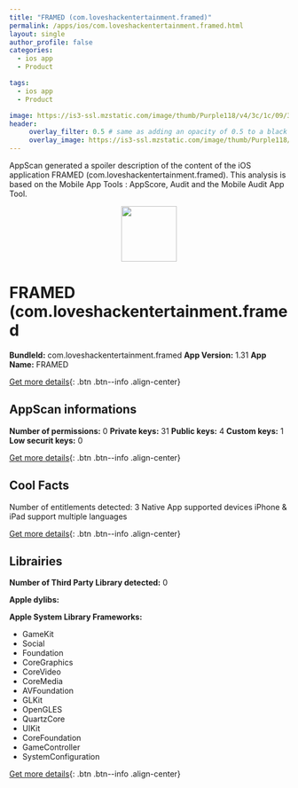 ```yaml
---
title: "FRAMED (com.loveshackentertainment.framed)"
permalink: /apps/ios/com.loveshackentertainment.framed.html
layout: single
author_profile: false
categories: 
  - ios app 
  - Product 

tags: 
  - ios app 
  - Product 

image: https://is3-ssl.mzstatic.com/image/thumb/Purple118/v4/3c/1c/09/3c1c090c-ba47-e270-b114-e791e7d72934/AppIcon-0-1x_U007emarketing-0-85-220-0-10.png/512x512bb.jpg
header: 
     overlay_filter: 0.5 # same as adding an opacity of 0.5 to a black background
     overlay_image: https://is3-ssl.mzstatic.com/image/thumb/Purple118/v4/3c/1c/09/3c1c090c-ba47-e270-b114-e791e7d72934/AppIcon-0-1x_U007emarketing-0-85-220-0-10.png/512x512bb.jpg
---
```

AppScan generated a spoiler description of the content of the iOS application FRAMED (com.loveshackentertainment.framed). This analysis is based on the Mobile App Tools : AppScore, Audit and the Mobile Audit App Tool.

  
  
<div style="text-align: center;"><img src="https://is3-ssl.mzstatic.com/image/thumb/Purple118/v4/3c/1c/09/3c1c090c-ba47-e270-b114-e791e7d72934/AppIcon-0-1x_U007emarketing-0-85-220-0-10.png/512x512bb.jpg" width="100" height="100"></div>  
  
# FRAMED (com.loveshackentertainment.framed

**BundleId:** com.loveshackentertainment.framed
**App Version:** 1.31
**App Name:** FRAMED


[Get more details](/pricing.html){: .btn .btn--info .align-center}  
  
## AppScan informations 

**Number of permissions:** 0
**Private keys:** 31
**Public keys:** 4
**Custom keys:** 1
**Low securit keys:** 0
  
[Get more details](/pricing.html){: .btn .btn--info .align-center}

## Cool Facts

Number of entitlements detected: 3
Native App
supported devices iPhone & iPad
support multiple languages
  
[Get more details](/pricing.html){: .btn .btn--info .align-center}

## Librairies 
**Number of Third Party Library detected:** 0

**Apple dylibs:**


**Apple System Library Frameworks:**
- GameKit
- Social
- Foundation
- CoreGraphics
- CoreVideo
- CoreMedia
- AVFoundation
- GLKit
- OpenGLES
- QuartzCore
- UIKit
- CoreFoundation
- GameController
- SystemConfiguration


  
[Get more details](/pricing.html){: .btn .btn--info .align-center}

